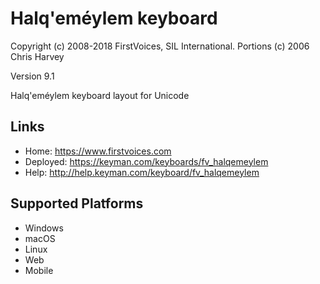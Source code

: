 Halq'eméylem keyboard
======================

Copyright (c) 2008-2018 FirstVoices, SIL International. Portions (c) 2006 Chris Harvey

Version 9.1

Halq'eméylem keyboard layout for Unicode

Links
-----

 * Home:     <https://www.firstvoices.com>
 * Deployed: <https://keyman.com/keyboards/fv_halqemeylem>
 * Help:     <http://help.keyman.com/keyboard/fv_halqemeylem>
 
Supported Platforms
-------------------

 * Windows
 * macOS
 * Linux
 * Web
 * Mobile
